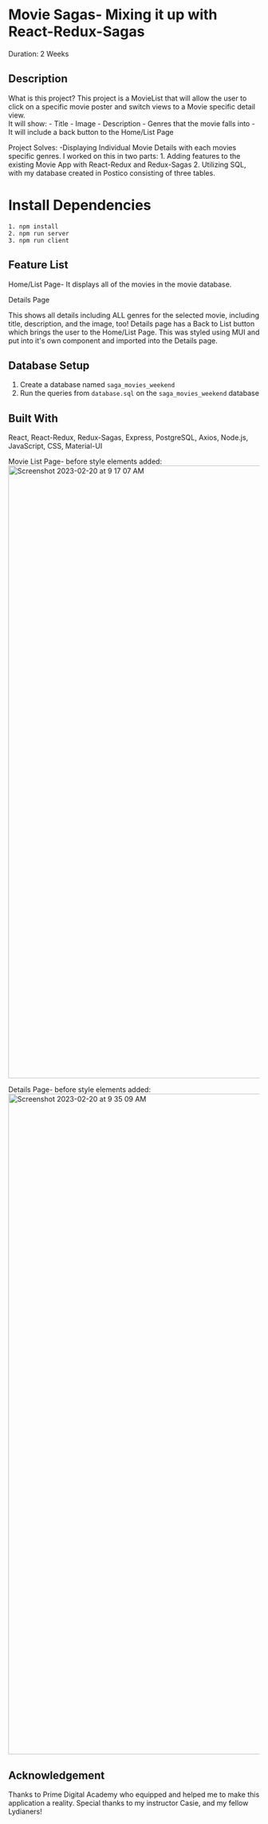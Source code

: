 # Movie Sagas- Mixing it up with React-Redux-Sagas

Duration: 2 Weeks 

## Description

What is this project?
This project is a MovieList that will allow the user to click on a specific movie poster and switch views to a Movie specific detail view.  
It will show:
    - Title
    - Image
    - Description
    - Genres that the movie falls into
    - It will include a back button to the Home/List Page



Project Solves:
    -Displaying Individual Movie Details with each movies specific genres. I worked on this in two parts: 
        1. Adding features to the existing Movie App with React-Redux and Redux-Sagas
        2. Utilizing SQL, with my database created in Postico consisting of three tables.
       
# Install Dependencies
    1. npm install
    2. npm run server
    3. npm run client

## Feature List

Home/List Page- It displays all of the movies in the movie database.

Details Page

This shows all details including ALL genres for the selected movie, including title, description, and the image, too!
Details page has a Back to List button which brings the user to the Home/List Page.  This was styled using MUI and put into it's own component and imported into the Details page.


## Database Setup

1. Create a database named `saga_movies_weekend`
2. Run the queries from `database.sql` on the `saga_movies_weekend` database

## Built With

React, React-Redux, Redux-Sagas, Express, PostgreSQL, Axios, Node.js, JavaScript, CSS, Material-UI


Movie List Page- before style elements added:
<img width="1228" alt="Screenshot 2023-02-20 at 9 17 07 AM" src="https://user-images.githubusercontent.com/106710145/220153306-fc606d7e-a0da-4665-adb1-da91c0ad6b3b.png">

Details Page- before style elements added:
<img width="1324" alt="Screenshot 2023-02-20 at 9 35 09 AM" src="https://user-images.githubusercontent.com/106710145/220153401-a0e6eed8-ac80-4dd2-bdfe-04be3fb2cd2c.png">


## Acknowledgement
Thanks to Prime Digital Academy who equipped and helped me to make this application a reality. Special thanks to my instructor Casie, and my fellow Lydianers!

